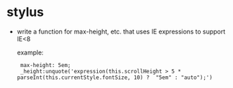 # stylus

 - write a function for max-height, etc. that uses IE expressions to support IE<8

     example: 

        max-height: 5em;
        _height:unquote('expression(this.scrollHeight > 5 * parseInt(this.currentStyle.fontSize, 10) ?  "5em" : "auto");')


